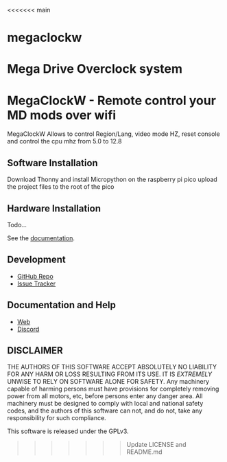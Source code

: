 <<<<<<< main
# megaclockw
Mega Drive Overclock system
=======
# MegaClockW - Remote control your MD mods over wifi

MegaClockW Allows to control Region/Lang, video mode HZ, reset console and control the cpu mhz from 5.0 to 12.8

## Software Installation

Download Thonny and install Micropython on the raspberry pi pico
upload the project files to the root of the pico


## Hardware Installation

Todo...


See the [documentation](https://turbomods.jauriarts.com/).


## Development

* [GitHub Repo](https://github.com/TurBoss/MegaClockW/)
* [Issue Tracker](https://github.com/TurBoss/MegaClockW/issues)

## Documentation and Help

* [Web](https://turbomods.jauriarts.org.com)
* [Discord](https://discord.gg/8Ck5gNkA)



## DISCLAIMER

THE AUTHORS OF THIS SOFTWARE ACCEPT ABSOLUTELY NO LIABILITY FOR
ANY HARM OR LOSS RESULTING FROM ITS USE.  IT IS _EXTREMELY_ UNWISE
TO RELY ON SOFTWARE ALONE FOR SAFETY.  Any machinery capable of
harming persons must have provisions for completely removing power
from all motors, etc, before persons enter any danger area.  All
machinery must be designed to comply with local and national safety
codes, and the authors of this software can not, and do not, take
any responsibility for such compliance.

This software is released under the GPLv3.
>>>>>>> Update LICENSE and README.md
